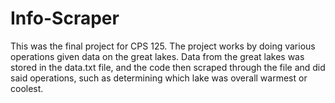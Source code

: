 # Info-Scraper

This was the final project for CPS 125. The project works by doing various operations given data on the great lakes. Data from the great lakes was stored in the data.txt file, and the code then scraped through the file and did said operations, such as determining which lake was overall warmest or coolest.

